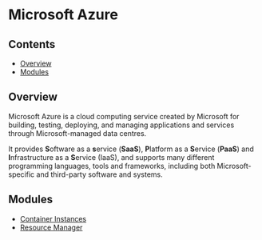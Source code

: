 # Microsoft Azure

<!--TOC_START-->
## Contents
- [Overview](#overview)
- [Modules](#modules)

<!--TOC_END-->
## Overview

Microsoft Azure is a cloud computing service created by Microsoft for building, testing, deploying, and managing applications and services through Microsoft-managed data centres. 

It provides **S**oftware as a **s**ervice (**SaaS**), **P**latform as a **S**ervice (**PaaS**) and **I**nfrastructure as a **S**ervice (IaaS), and supports many different programming languages, tools and frameworks, including both Microsoft-specific and third-party software and systems.
<!--MODULES_START-->
## Modules
- [Container Instances](./modules/container-instances)
- [Resource Manager](./modules/resource-manager)
<!--MODULES_END-->
